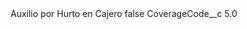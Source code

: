 <?xml version="1.0" encoding="UTF-8"?>
<CustomMetadata xmlns="http://soap.sforce.com/2006/04/metadata" xmlns:xsi="http://www.w3.org/2001/XMLSchema-instance" xmlns:xsd="http://www.w3.org/2001/XMLSchema">
    <label>Auxilio por Hurto en Cajero</label>
    <protected>false</protected>
    <values>
        <field>CoverageCode__c</field>
        <value xsi:type="xsd:double">5.0</value>
    </values>
</CustomMetadata>
